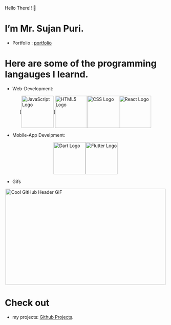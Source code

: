 Hello There!! 👋 
# I’m Mr. Sujan Puri.

- Portfolio : [portfolio](https://www.sujanpuri.com.np/)

# Here are some of the programming langauges I learnd.
- Web-Development:
<div style="display: flex; justify-content: center; align-items: center;">[
  <img src="https://user-images.githubusercontent.com/74038190/212257454-16e3712e-945a-4ca2-b238-408ad0bf87e6.gif" alt="JavaScript Logo" height="100">]
  <img src="https://upload.wikimedia.org/wikipedia/commons/6/61/HTML5_logo_and_wordmark.svg" alt="HTML5 Logo" height="100">
  <img src="https://upload.wikimedia.org/wikipedia/commons/d/d5/CSS3_logo_and_wordmark.svg" alt="CSS Logo" height="100">
  <img src="https://upload.wikimedia.org/wikipedia/commons/a/a7/React-icon.svg" alt="React Logo" height="100">
</div>

- Mobile-App Develpment:
<div style="display: flex; justify-content: center; align-items: center;">
  <img src="https://upload.wikimedia.org/wikipedia/commons/7/7e/Dart-logo.png" alt="Dart Logo" height="100">
  <img src="https://upload.wikimedia.org/wikipedia/commons/1/17/Google-flutter-logo.png" alt="Flutter Logo" height="100">
</div>

- Gifs
<div style="display: flex; justify-content: center; align-items: center;">
  <img src="https://github.com/Anmol-Baranwal/Cool-GIFs-For-GitHub/raw/main/GIFs/github-header.gif" alt="Cool GitHub Header GIF" width="500" height="300">
</div>

# Check out 
- my projects: [Github Projects](https://github.com/sujanpuri?tab=repositories).

